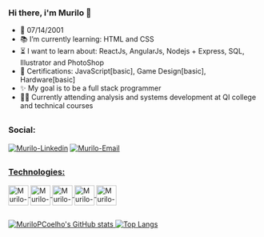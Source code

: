 ### Hi there, i'm Murilo 👋

- 🐣 07/14/2001
- 📚 I’m currently learning: HTML and CSS
- ⏳ I want to learn about: ReactJs, AngularJs, Nodejs + Express, SQL, Illustrator and PhotoShop
- 📜 Certifications: JavaScript[basic], Game Design[basic], Hardware[basic]
- ✨ My goal is to be a full stack programmer
- 👨‍🎓 Currently attending analysis and systems development at QI college and technical courses
##
### Social:
<div style='dysplay: inline_block'>
<a href='https://www.linkedin.com/in/murilo-pereira-coelho-081515220/'><img align='center' alt='Murilo-Linkedin' src='https://img.shields.io/badge/LinkedIn-0077B5?style=for-the-badge&logo=linkedin&logoColor=white'></a>
<a href='mailto: murilopc14@hotmail.com'><img align='center' alt='Murilo-Email' src='https://img.shields.io/badge/Microsoft_Outlook-0078D4?style=for-the-badge&logo=microsoft-outlook&logoColor=white'</a>
                                                                                                                                             
##
### Technologies:
<div style='display: inline_block'>
  <img align='center' alt='Murilo-Js' height='40' width='40' src='https://cdn.jsdelivr.net/gh/devicons/devicon/icons/javascript/javascript-original.svg'>
  <img align='center' alt='Murilo-HTML' height='40' width='40' src='https://cdn.jsdelivr.net/gh/devicons/devicon/icons/html5/html5-original.svg'>
  <img align='center' alt='Murilo-CSS' height='40' width='40' src='https://cdn.jsdelivr.net/gh/devicons/devicon/icons/css3/css3-original.svg'>
  <img align='center' alt='Murilo-Git' height='40' width='40' src='https://cdn.jsdelivr.net/gh/devicons/devicon/icons/git/git-original.svg'>
  <img align='center' alt='Murilo-GitHub' height='40' width='40' src='https://cdn.jsdelivr.net/gh/devicons/devicon/icons/github/github-original.svg'>
  
 ##
  ![MuriloPCoelho's GitHub stats](https://github-readme-stats.vercel.app/api?username=MuriloPCoelho&show_icons=false&theme=dark)
  [![Top Langs](https://github-readme-stats.vercel.app/api/top-langs/?username=MuriloPCoelho&layout=compact)](https://github.com/MuriloPCoelho/github-readme-stats)


